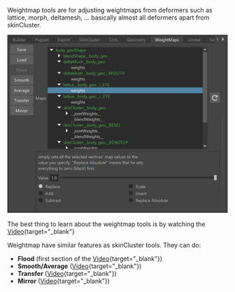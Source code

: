 
Weightmap tools are for adjusting weightmaps from deformers such as lattice, morph, deltamesh, ... basically almost
all deformers apart from skinCluster.

![Alt text](../images/tools_weightmaps.jpg)  
 
The best thing to learn about the weightmap tools is by watching the [Video](https://www.youtube.com/watch?v=N2GJ6WLeMU0){target="_blank"}  


Weightmap have similar features as skinCluster tools. They can do:  

- **Flood** (first section of the [Video](https://www.youtube.com/watch?v=N2GJ6WLeMU0){target="_blank"})
- **Smooth/Average** ([Video](https://www.youtube.com/watch?v=N2GJ6WLeMU0&t=0m55s){target="_blank"})
- **Transfer** ([Video](https://www.youtube.com/watch?v=N2GJ6WLeMU0&t=1m19s){target="_blank"})
- **Mirror** ([Video](https://www.youtube.com/watch?v=N2GJ6WLeMU0&t=1m48s){target="_blank"})


